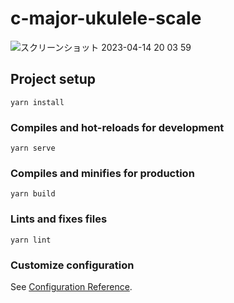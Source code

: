 # c-major-ukulele-scale

![スクリーンショット 2023-04-14 20 03 59](https://user-images.githubusercontent.com/42276835/232027764-30f16ffc-ef40-4721-bbaf-e5fbef992e7d.png)

## Project setup
```
yarn install
```

### Compiles and hot-reloads for development
```
yarn serve
```

### Compiles and minifies for production
```
yarn build
```

### Lints and fixes files
```
yarn lint
```

### Customize configuration
See [Configuration Reference](https://cli.vuejs.org/config/).

